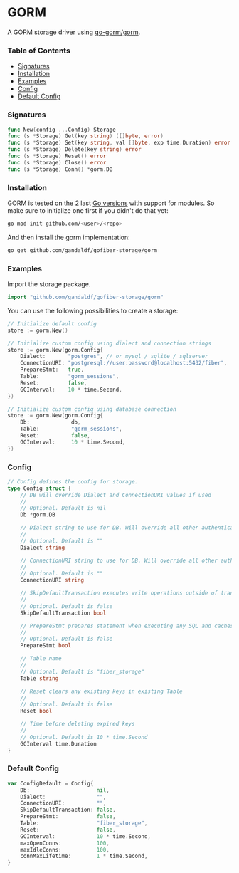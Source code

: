 # GORM

A GORM storage driver using [go-gorm/gorm](https://github.com/go-gorm/gorm).

### Table of Contents
- [Signatures](#signatures)
- [Installation](#installation)
- [Examples](#examples)
- [Config](#config)
- [Default Config](#default-config)

### Signatures
```go
func New(config ...Config) Storage
func (s *Storage) Get(key string) ([]byte, error)
func (s *Storage) Set(key string, val []byte, exp time.Duration) error
func (s *Storage) Delete(key string) error
func (s *Storage) Reset() error
func (s *Storage) Close() error
func (s *Storage) Conn() *gorm.DB
```
### Installation
GORM is tested on the 2 last [Go versions](https://golang.org/dl/) with support for modules. So make sure to initialize one first if you didn't do that yet:
```bash
go mod init github.com/<user>/<repo>
```
And then install the gorm implementation:
```bash
go get github.com/gandaldf/gofiber-storage/gorm
```

### Examples
Import the storage package.
```go
import "github.com/gandaldf/gofiber-storage/gorm"
```

You can use the following possibilities to create a storage:
```go
// Initialize default config
store := gorm.New()

// Initialize custom config using dialect and connection strings
store := gorm.New(gorm.Config{
	Dialect:       "postgres", // or mysql / sqlite / sqlserver
	ConnectionURI: "postgresql://user:password@localhost:5432/fiber",
	PrepareStmt:   true,
	Table:         "gorm_sessions",
	Reset:         false,
	GCInterval:    10 * time.Second,
})

// Initialize custom config using database connection
store := gorm.New(gorm.Config{
	Db: 			db,
	Table:         	"gorm_sessions",
	Reset:          false,
	GCInterval:     10 * time.Second,
})
```

### Config
```go
// Config defines the config for storage.
type Config struct {
	// DB will override Dialect and ConnectionURI values if used
	//
	// Optional. Default is nil
	Db *gorm.DB

	// Dialect string to use for DB. Will override all other authentication values if used
	//
	// Optional. Default is ""
	Dialect string

	// ConnectionURI string to use for DB. Will override all other authentication values if used
	//
	// Optional. Default is ""
	ConnectionURI string

	// SkipDefaultTransaction executes write operations outside of transactions for better performances
	//
	// Optional. Default is false
	SkipDefaultTransaction bool

	// PrepareStmt prepares statement when executing any SQL and caches them to speed up future calls
	//
	// Optional. Default is false
	PrepareStmt bool

	// Table name
	//
	// Optional. Default is "fiber_storage"
	Table string

	// Reset clears any existing keys in existing Table
	//
	// Optional. Default is false
	Reset bool

	// Time before deleting expired keys
	//
	// Optional. Default is 10 * time.Second
	GCInterval time.Duration
}
```

### Default Config
```go
var ConfigDefault = Config{
	Db:                     nil,
	Dialect:                "",
	ConnectionURI:          "",
	SkipDefaultTransaction: false,
	PrepareStmt:            false,
	Table:                  "fiber_storage",
	Reset:                  false,
	GCInterval:             10 * time.Second,
	maxOpenConns:           100,
	maxIdleConns:           100,
	connMaxLifetime:        1 * time.Second,
}
```
